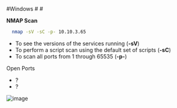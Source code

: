 #Windows # #



**NMAP Scan**

```sh
  nmap -sV -sC -p- 10.10.3.65
  ```

- To see the versions of the services running (**-sV**)
- To perform a script scan using the default set of scripts (**-sC**)
- To scan all ports from 1 through 65535 (**-p-**)


 Open Ports

* ?
* ?





![image](https://user-images.githubusercontent.com/99097743/170889343-1ac2db1b-ee91-4ea9-8594-88bd6dda347b.png)
